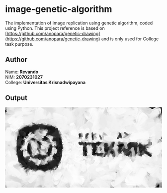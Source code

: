 # image-genetic-algorithm
The implementation of image replication using genetic algorithm, coded using Python. This project reference is based on [https://github.com/anopara/genetic-drawing](https://github.com/anopara/genetic-drawing) and is only used for College task purpose.

## Author
Name: **Revando**<br>
NIM: **2070231027**<br>
College: **Universitas Krisnadwipayana**

## Output
<img src="out/final.png">